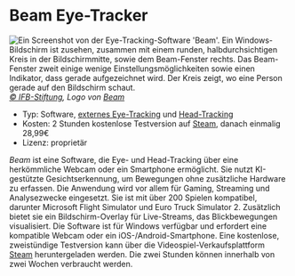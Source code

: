 # Beam Eye-Tracker

![](/beam.jpg "Ein Screenshot von der Eye-Tracking-Software 'Beam'. Ein Windows-Bildschirm ist zusehen, zusammen mit einem runden, halbdurchsichtigen Kreis in der Bildschirmmitte, sowie dem Beam-Fenster rechts. Das Beam-Fenster zweit einige wenige Einstellungsmöglichkeiten sowie einen Indikator, dass gerade aufgezeichnet wird. Der Kreis zeigt, wo eine Person gerade auf den Bildschirm schaut.")
_[© IFB-Stiftung](https://ifb-stiftung.de/), Logo von [Beam](https://beam.eyeware.tech/)_

- Typ: Software, [externes Eye-Tracking](/de/02-grundlagenwissen/02-eye-tracking-was-ist-das#screen-based-eye-tracking) und [Head-Tracking](/de/02-grundlagenwissen/02-eye-tracking-was-ist-das#head-tracking)
- Kosten: 2 Stunden kostenlose Testversion auf [Steam](https://store.steampowered.com/app/2375780/?utm_source=beam_page&utm_medium=menu_icon), danach einmalig 28,99€
- Lizenz: proprietär

_Beam_ ist eine Software, die Eye- und Head-Tracking über eine herkömmliche Webcam oder ein Smartphone ermöglicht.
Sie nutzt KI-gestützte Gesichtserkennung, um Bewegungen ohne zusätzliche Hardware zu erfassen.
Die Anwendung wird vor allem für Gaming, Streaming und Analysezwecke eingesetzt.
Sie ist mit über 200 Spielen kompatibel, darunter Microsoft Flight Simulator und Euro Truck Simulator 2.
Zusätzlich bietet sie ein Bildschirm-Overlay für Live-Streams, das Blickbewegungen visualisiert.
Die Software ist für Windows verfügbar und erfordert eine kompatible Webcam oder ein iOS-/Android-Smartphone.
Eine kostenlose, zweistündige Testversion kann über die Videospiel-Verkaufsplattform [Steam](https://store.steampowered.com/app/2375780/?utm_source=beam_page&utm_medium=menu_icon) heruntergeladen werden.
Die zwei Stunden können innerhalb von zwei Wochen verbraucht werden.
